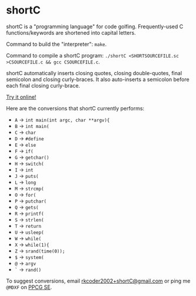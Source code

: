 # shortC
shortC is a "programming language" for code golfing. Frequently-used C functions/keywords are shortened into capital letters.

Command to build the "interpreter": `make`.

Command to compile a shortC program: `./shortC <SHORTSOURCEFILE.sc >CSOURCEFILE.c && gcc CSOURCEFILE.c`.

shortC automatically inserts closing quotes, closing double-quotes, final semicolon and closing curly-braces. It also auto-inserts a semicolon before each final closing curly-brace.

[Try it online!](https://tio.run/#shortC)

Here are the conversions that shortC currently performs:

 - `A` -> `int main(int argc, char **argv){`
 - `B` -> `int main(`
 - `C` -> `char `
 - `D` -> `#define `
 - `E` -> ` else `
 - `F` -> `if(`
 - `G` -> `getchar()`
 - `H` -> `switch(`
 - `I` -> `int `
 - `J` -> `puts(`
 - `L` -> `long `
 - `M` -> `strcmp(`
 - `O` -> `for(`
 - `P` -> `putchar(`
 - `Q` -> `gets(`
 - `R` -> `printf(`
 - `S` -> `strlen(`
 - `T` -> `return `
 - `U` -> `usleep(`
 - `W` -> `while(`
 - `X` -> `while(1){`
 - `Z` -> `srand(time(0));`
 - `$` -> `system(`
 - `@` -> `argv`
 - `` ` `` -> `rand()`

To suggest conversions, email rkcoder2002+shortC@gmail.com or ping me `@MDXF` on [PPCG SE](//codegolf.stackexchange.com).
